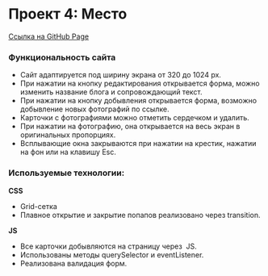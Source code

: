 # Проект 4: Место
[Ссылка на GitHub Page](https://infeda.github.io/mesto/)

### Функциональность сайта

* Сайт адаптируется под ширину экрана от 320 до 1024 px.
* При нажатии на кнопку редактирования открывается форма, можно изменить название блога и сопровождающий текст.
* При нажатии на кнопку добывления открывается форма, возможно добывление новых фотографий по ссылке.
* Карточки с фотографиями можно отметить сердечком и удалить.
* При нажатии на фотографию, она открывается на весь экран в оригинальных пропорциях.
* Всплывающие окна закрываются при нажатии на крестик, нажатии на фон или на клавишу Esc.

### Используемые технологии:

**CSS**

* Grid-сетка
* Плавное открытие и закрытие попапов реализовано через transition.

**JS**

* Все карточки добывляются на страницу через  JS.
* Использованы методы querySelector и eventListener.
* Реализована валидация форм.